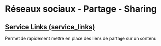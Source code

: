# Réseaux sociaux - Partage - Sharing
## [Service Links (service_links)](https://www.drupal.org/project/service_links)
Permet de rapidement mettre en place des liens de partage sur un contenu
